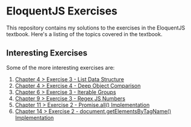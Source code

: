 # EloquentJS Exercises
This repository contains my solutions to the exercises in the EloquentJS textbook. Here's a listing of the topics covered in the textbook.

## Interesting Exercises
Some of the more interesting exercises are: 

1. [Chapter 4 > Exercise 3 - List Data Structure](Chapter4/exercise3.html)
2. [Chapter 4 > Exercise 4 - Deep Object Comparison](Chapter4/exercise4.html)
3. [Chapter 6 > Exercise 3 - Iterable Groups](Chapter6/exercise3.html)
4. [Chapter 9 > Exercise 3 - Regex JS Numbers](Chapter9/exercise3.html)
5. [Chapter 11 > Exercise 2 - Promise.all() Implementation](Chapter11/exercise2.html)
6. [Chapter 14 > Exercise 2 - document.getElementsByTagName() Implementation](Chapter14/exercise2.html)
